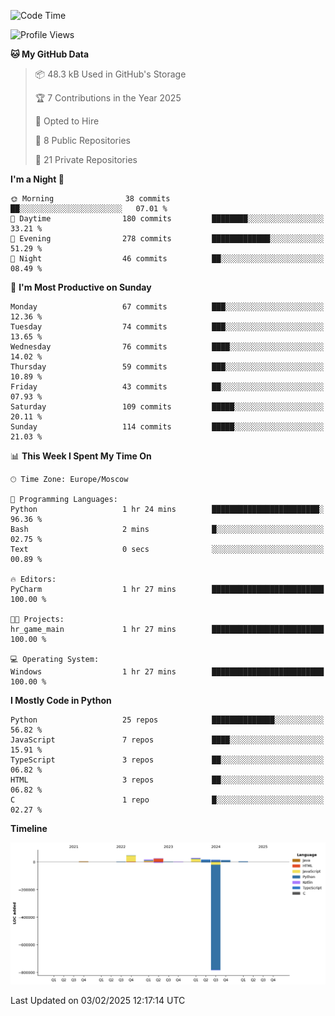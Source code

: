 <!--START_SECTION:waka-->
![Code Time](http://img.shields.io/badge/Code%20Time-592%20hrs%2028%20mins-blue)

![Profile Views](http://img.shields.io/badge/Profile%20Views-6-blue)

**🐱 My GitHub Data** 

> 📦 48.3 kB Used in GitHub's Storage 
 > 
> 🏆 7 Contributions in the Year 2025
 > 
> 💼 Opted to Hire
 > 
> 📜 8 Public Repositories 
 > 
> 🔑 21 Private Repositories 
 > 
**I'm a Night 🦉** 

```text
🌞 Morning                38 commits          ██░░░░░░░░░░░░░░░░░░░░░░░   07.01 % 
🌆 Daytime                180 commits         ████████░░░░░░░░░░░░░░░░░   33.21 % 
🌃 Evening                278 commits         █████████████░░░░░░░░░░░░   51.29 % 
🌙 Night                  46 commits          ██░░░░░░░░░░░░░░░░░░░░░░░   08.49 % 
```
📅 **I'm Most Productive on Sunday** 

```text
Monday                   67 commits          ███░░░░░░░░░░░░░░░░░░░░░░   12.36 % 
Tuesday                  74 commits          ███░░░░░░░░░░░░░░░░░░░░░░   13.65 % 
Wednesday                76 commits          ████░░░░░░░░░░░░░░░░░░░░░   14.02 % 
Thursday                 59 commits          ███░░░░░░░░░░░░░░░░░░░░░░   10.89 % 
Friday                   43 commits          ██░░░░░░░░░░░░░░░░░░░░░░░   07.93 % 
Saturday                 109 commits         █████░░░░░░░░░░░░░░░░░░░░   20.11 % 
Sunday                   114 commits         █████░░░░░░░░░░░░░░░░░░░░   21.03 % 
```


📊 **This Week I Spent My Time On** 

```text
🕑︎ Time Zone: Europe/Moscow

💬 Programming Languages: 
Python                   1 hr 24 mins        ████████████████████████░   96.36 % 
Bash                     2 mins              █░░░░░░░░░░░░░░░░░░░░░░░░   02.75 % 
Text                     0 secs              ░░░░░░░░░░░░░░░░░░░░░░░░░   00.89 % 

🔥 Editors: 
PyCharm                  1 hr 27 mins        █████████████████████████   100.00 % 

🐱‍💻 Projects: 
hr_game_main             1 hr 27 mins        █████████████████████████   100.00 % 

💻 Operating System: 
Windows                  1 hr 27 mins        █████████████████████████   100.00 % 
```

**I Mostly Code in Python** 

```text
Python                   25 repos            ██████████████░░░░░░░░░░░   56.82 % 
JavaScript               7 repos             ████░░░░░░░░░░░░░░░░░░░░░   15.91 % 
TypeScript               3 repos             ██░░░░░░░░░░░░░░░░░░░░░░░   06.82 % 
HTML                     3 repos             ██░░░░░░░░░░░░░░░░░░░░░░░   06.82 % 
C                        1 repo              █░░░░░░░░░░░░░░░░░░░░░░░░   02.27 % 
```



**Timeline**

![Lines of Code chart](https://raw.githubusercontent.com/adlemx/adlemx/main/assets/bar_graph.png)


 Last Updated on 03/02/2025 12:17:14 UTC
<!--END_SECTION:waka-->
